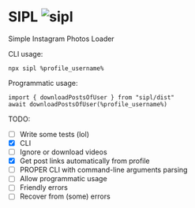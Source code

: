 # SIPL ![sipl](https://img.shields.io/npm/v/sipl)
Simple Instagram Photos Loader

CLI usage:
```
npx sipl %profile_username%
```

Programmatic usage:
```
import { downloadPostsOfUser } from "sipl/dist"
await downloadPostsOfUser(%profile_username%)
```

TODO: 
- [ ] Write some tests (lol)
- [x] CLI
- [ ] Ignore or download videos
- [x] Get post links automatically from profile
- [ ] PROPER CLI with command-line arguments parsing
- [ ] Allow programmatic usage
- [ ] Friendly errors
- [ ] Recover from (some) errors
